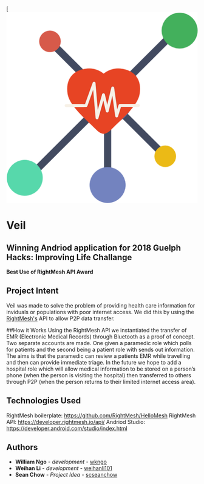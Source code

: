 [![](https://github.com/weihanli101/veil/blob/master/app/src/main/res/drawable/logo.png)

# Veil
Winning Andriod application for 2018 Guelph Hacks: Improving Life Challange
--
**Best Use of RightMesh API Award** 

## Project Intent
Veil was made to solve the problem of providing health care information for inviduals or
populations with poor internet access. We did this by using the [RightMesh's](https://developer.rightmesh.io/api/) API to
allow P2P data transfer.

##How it Works
Using the RightMesh API we instantiated the transfer of EMR (Electronic Medical Records) through Bluetooth as a proof of concept. Two separate accounts are made. One given a paramedic role which polls for patients and the second being a patient role with sends out information. The aims is that the paramedic can review a patients EMR while travelling and then can provide immediate triage. In the future we hope to add a hospital role which will allow medical information to be stored on a person’s phone (when the person is visiting the hospital) then transferred to others through P2P (when the person returns to their limited internet access area).


## Technologies Used
RightMesh boilerplate: https://github.com/RightMesh/HelloMesh
RightMesh API: https://developer.rightmesh.io/api/
Andriod Studio: https://developer.android.com/studio/index.html

## Authors
- **William Ngo** - *development* - [wkngo](https://github.com/wkngo)
- **Weihan Li** - *development* - [weihanli101](https://github.com/weihanli101)
- **Sean Chow** - *Project Idea* - [scseanchow](https://github.com/scseanchow)
